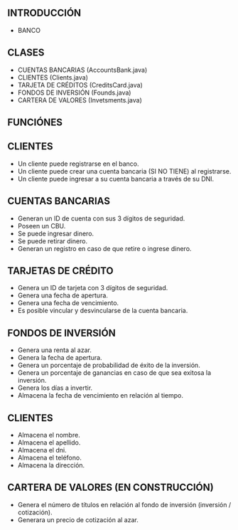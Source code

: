 ## INTRODUCCIÓN

- BANCO

## CLASES
- CUENTAS BANCARIAS (AccountsBank.java)
- CLIENTES (Clients.java)
- TARJETA DE CRÉDITOS (CreditsCard.java)
- FONDOS DE INVERSIÓN (Founds.java)
- CARTERA DE VALORES (Invetsments.java)

## FUNCIÓNES

## CLIENTES
- Un cliente puede registrarse en el banco.
- Un cliente puede crear una cuenta bancaria (SI NO TIENE) al registrarse.
- Un cliente puede ingresar a su cuenta bancaria a través de su DNI.

## CUENTAS BANCARIAS
- Generan un ID de cuenta con sus 3 dígitos de seguridad.
- Poseen un CBU.
- Se puede ingresar dinero.
- Se puede retirar dinero.
- Generan un registro en caso de que retire o ingrese dinero.

## TARJETAS DE CRÉDITO
- Genera un ID de tarjeta con 3 dígitos de seguridad.
- Genera una fecha de apertura.
- Genera una fecha de vencimiento.
- Es posible vincular y desvincularse de la cuenta bancaria.

## FONDOS DE INVERSIÓN
- Genera una renta al azar.
- Genera la fecha de apertura.
- Genera un porcentaje de probabilidad de éxito de la inversión.
- Genera un porcentaje de ganancias en caso de que sea exitosa la inversión.
- Genera los días a invertir.
- Almacena la fecha de vencimiento en relación al tiempo.

## CLIENTES
- Almacena el nombre.
- Almacena el apellido.
- Almacena el dni.
- Almacena el teléfono.
- Almacena la dirección.

## CARTERA DE VALORES (EN CONSTRUCCIÓN)
- Genera el número de títulos en relación al fondo de inversión (inversión / cotización).
- Generara un precio de cotización al azar.